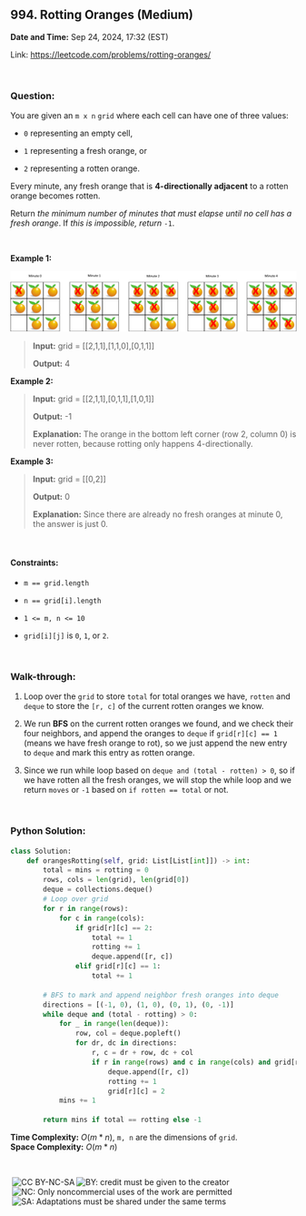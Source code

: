 ## 994. Rotting Oranges (Medium)
**Date and Time:** Sep 24, 2024, 17:32 (EST)

Link: https://leetcode.com/problems/rotting-oranges/

<br>

### Question:
You are given an `m x n` `grid` where each cell can have one of three values:

* `0` representing an empty cell,

* `1` representing a fresh orange, or

* `2` representing a rotten orange.

Every minute, any fresh orange that is **4-directionally adjacent** to a rotten orange becomes rotten.

Return _the minimum number of minutes that must elapse until no cell has a fresh orange_. If _this is impossible, return_ `-1`.

<br>

**Example 1:**

<img src='../images/994.png' width=650>

> **Input:** grid = [[2,1,1],[1,1,0],[0,1,1]]
> 
> **Output:** 4

**Example 2:**
> **Input:** grid = [[2,1,1],[0,1,1],[1,0,1]]
> 
> **Output:** -1
>
> **Explanation:** The orange in the bottom left corner (row 2, column 0) is never rotten, because rotting only happens 4-directionally.

**Example 3:**
> **Input:** grid = [[0,2]]
> 
> **Output:** 0
>
> **Explanation:** Since there are already no fresh oranges at minute 0, the answer is just 0.

<br>

#### Constraints:
* `m == grid.length`

* `n == grid[i].length`

* `1 <= m, n <= 10`

* `grid[i][j]` is `0`, `1`, or `2`.

<br>

### Walk-through: 
1. Loop over the `grid` to store `total` for total oranges we have, `rotten` and `deque` to store the `[r, c]` of the current rotten oranges we know.

2. We run **BFS** on the current rotten oranges we found, and we check their four neighbors, and append the oranges to `deque` if `grid[r][c] == 1` (means we have fresh orange to rot), so we just append the new entry to `deque` and mark this entry as rotten orange.

3. Since we run while loop based on `deque and (total - rotten) > 0`, so if we have rotten all the fresh oranges, we will stop the while loop and we return `moves` or `-1` based on `if rotten == total` or not.

<br>

### Python Solution:
```python
class Solution:
    def orangesRotting(self, grid: List[List[int]]) -> int:
        total = mins = rotting = 0
        rows, cols = len(grid), len(grid[0])
        deque = collections.deque()
        # Loop over grid
        for r in range(rows):
            for c in range(cols):
                if grid[r][c] == 2:
                    total += 1
                    rotting += 1
                    deque.append([r, c])
                elif grid[r][c] == 1:
                    total += 1
                    
        # BFS to mark and append neighbor fresh oranges into deque
        directions = [(-1, 0), (1, 0), (0, 1), (0, -1)]
        while deque and (total - rotting) > 0:
            for _ in range(len(deque)):
                row, col = deque.popleft()
                for dr, dc in directions:
                    r, c = dr + row, dc + col
                    if r in range(rows) and c in range(cols) and grid[r][c] == 1:
                        deque.append([r, c])
                        rotting += 1
                        grid[r][c] = 2
            mins += 1

        return mins if total == rotting else -1
```
**Time Complexity:** $O(m * n)$, `m, n` are the dimensions of `grid`. <br>
**Space Complexity:** $O(m * n)$

<br>

<img style="height:22px!important;margin-left:3px;vertical-align:text-bottom;" src="https://mirrors.creativecommons.org/presskit/icons/cc.svg?ref=chooser-v1" alt="CC BY-NC-SA" title="CC BY-NC-SA"><img style="height:22px!important;margin-left:3px;vertical-align:text-bottom;" src="https://mirrors.creativecommons.org/presskit/icons/by.svg?ref=chooser-v1" alt="BY: credit must be given to the creator" title="BY: credit must be given to the creator"><img style="height:22px!important;margin-left:3px;vertical-align:text-bottom;" src="https://mirrors.creativecommons.org/presskit/icons/nc.svg?ref=chooser-v1" alt="NC: Only noncommercial uses of the work are permitted" title="NC: Only noncommercial uses of the work are permitted"><img style="height:22px!important;margin-left:3px;vertical-align:text-bottom;" src="https://mirrors.creativecommons.org/presskit/icons/sa.svg?ref=chooser-v1" alt="SA: Adaptations must be shared under the same terms" title="SA: Adaptations must be shared under the same terms">
